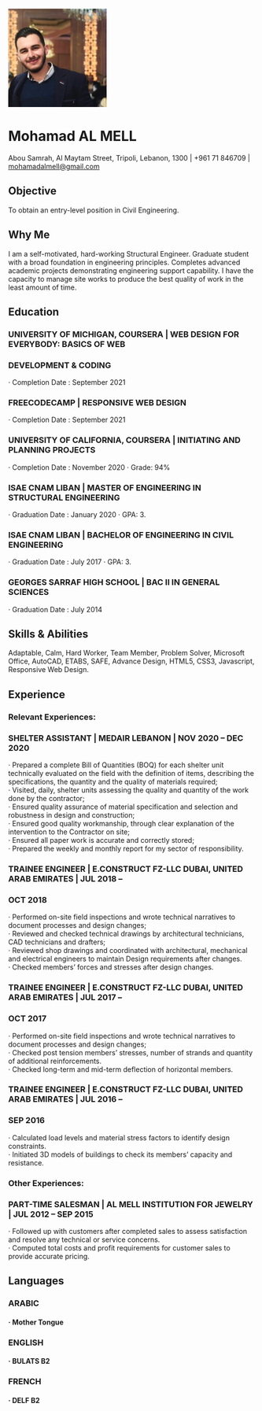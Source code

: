 ![profile](forCv.jpg)

# Mohamad AL MELL

Abou Samrah, Al Maytam Street, Tripoli, Lebanon, 1300 | +961 71 846709 | mohamadalmell@gmail.com

## Objective

To obtain an entry-level position in Civil Engineering.

## Why Me

I am a self-motivated, hard-working Structural Engineer. Graduate student with a broad foundation in engineering principles. Completes advanced academic projects demonstrating engineering support capability. I have the capacity to manage site works to produce the best quality of work in the least amount of time.

## Education

### UNIVERSITY OF MICHIGAN, COURSERA | WEB DESIGN FOR EVERYBODY: BASICS OF WEB

### DEVELOPMENT & CODING


· Completion Date : September 2021

### FREECODECAMP | RESPONSIVE WEB DESIGN


· Completion Date : September 2021

### UNIVERSITY OF CALIFORNIA, COURSERA | INITIATING AND PLANNING PROJECTS


· Completion Date : November 2020 · Grade: 94%

### ISAE CNAM LIBAN | MASTER OF ENGINEERING IN STRUCTURAL ENGINEERING


· Graduation Date : January 2020 · GPA: 3.

### ISAE CNAM LIBAN | BACHELOR OF ENGINEERING IN CIVIL ENGINEERING


· Graduation Date : July 2017 · GPA: 3.

### GEORGES SARRAF HIGH SCHOOL | BAC II IN GENERAL SCIENCES


· Graduation Date : July 2014

## Skills & Abilities

Adaptable, Calm, Hard Worker, Team Member, Problem Solver, Microsoft Office, AutoCAD, ETABS, SAFE, Advance Design, HTML5, CSS3, Javascript, Responsive Web Design.

## Experience

### Relevant Experiences:

### SHELTER ASSISTANT | MEDAIR LEBANON | NOV 2020 – DEC 2020

· Prepared a complete Bill of Quantities (BOQ) for each shelter unit technically evaluated on the field with the definition of items, describing the specifications, the quantity and the quality of materials required;<br>
· Visited, daily, shelter units assessing the quality and quantity of the work done by the contractor;<br>
· Ensured quality assurance of material specification and selection and robustness in design and construction;<br>
· Ensured good quality workmanship, through clear explanation of the intervention to the Contractor on site;<br>
· Ensured all paper work is accurate and correctly stored;<br>
· Prepared the weekly and monthly report for my sector of responsibility.<br>

### TRAINEE ENGINEER | E.CONSTRUCT FZ-LLC DUBAI, UNITED ARAB EMIRATES | JUL 2018 –

### OCT 2018

· Performed on-site field inspections and wrote technical narratives to document processes and design changes;<br>
· Reviewed and checked technical drawings by architectural technicians, CAD technicians and drafters;<br>
· Reviewed shop drawings and coordinated with architectural, mechanical and electrical engineers to maintain Design requirements after changes.<br>
· Checked members’ forces and stresses after design changes.<br>

### TRAINEE ENGINEER | E.CONSTRUCT FZ-LLC DUBAI, UNITED ARAB EMIRATES | JUL 2017 –

### OCT 2017

· Performed on-site field inspections and wrote technical narratives to document processes and design changes;<br>
· Checked post tension members’ stresses, number of strands and quantity of additional reinforcements.<br>
· Checked long-term and mid-term deflection of horizontal members.<br>

### TRAINEE ENGINEER | E.CONSTRUCT FZ-LLC DUBAI, UNITED ARAB EMIRATES | JUL 2016 –

### SEP 2016

· Calculated load levels and material stress factors to identify design constraints.<br>
· Initiated 3D models of buildings to check its members’ capacity and resistance.<br>

### Other Experiences:

### PART-TIME SALESMAN | AL MELL INSTITUTION FOR JEWELRY | JUL 2012 – SEP 2015

· Followed up with customers after completed sales to assess satisfaction and resolve any technical or service concerns.<br>
· Computed total costs and profit requirements for customer sales to provide accurate pricing.<br>

## Languages

### ARABIC


#### · Mother Tongue

### ENGLISH

#### · BULATS B2

### FRENCH

#### · DELF B2




